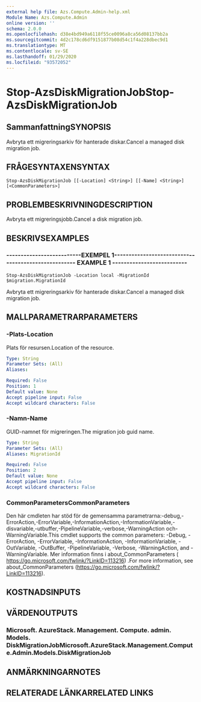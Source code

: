 ```yaml
---
external help file: Azs.Compute.Admin-help.xml
Module Name: Azs.Compute.Admin
online version: ''
schema: 2.0.0
ms.openlocfilehash: d38e4bd949a6118f55ce0096a8ca56d08137bb2a
ms.sourcegitcommit: 4d2c178cd6df9151877b08d54c1f4a228dbec9d1
ms.translationtype: MT
ms.contentlocale: sv-SE
ms.lasthandoff: 01/29/2020
ms.locfileid: "93572052"
---
```

# <span data-ttu-id="c6088-101">Stop-AzsDiskMigrationJob</span><span class="sxs-lookup"><span data-stu-id="c6088-101">Stop-AzsDiskMigrationJob</span></span>

## <span data-ttu-id="c6088-102">Sammanfattning</span><span class="sxs-lookup"><span data-stu-id="c6088-102">SYNOPSIS</span></span>
<span data-ttu-id="c6088-103">Avbryta ett migreringsarkiv för hanterade diskar.</span><span class="sxs-lookup"><span data-stu-id="c6088-103">Cancel a managed disk migration job.</span></span>

## <span data-ttu-id="c6088-104">FRÅGESYNTAXEN</span><span class="sxs-lookup"><span data-stu-id="c6088-104">SYNTAX</span></span>

```
Stop-AzsDiskMigrationJob [[-Location] <String>] [[-Name] <String>] [<CommonParameters>]
```

## <span data-ttu-id="c6088-105">PROBLEMBESKRIVNING</span><span class="sxs-lookup"><span data-stu-id="c6088-105">DESCRIPTION</span></span>
<span data-ttu-id="c6088-106">Avbryta ett migreringsjobb.</span><span class="sxs-lookup"><span data-stu-id="c6088-106">Cancel a disk migration job.</span></span>

## <span data-ttu-id="c6088-107">BESKRIVS</span><span class="sxs-lookup"><span data-stu-id="c6088-107">EXAMPLES</span></span>

### <span data-ttu-id="c6088-108">--------------------------EXEMPEL 1--------------------------</span><span class="sxs-lookup"><span data-stu-id="c6088-108">-------------------------- EXAMPLE 1 --------------------------</span></span>
```
Stop-AzsDiskMigrationJob -Location local -MigrationId $migration.MigrationId
```

<span data-ttu-id="c6088-109">Avbryta ett migreringsarkiv för hanterade diskar.</span><span class="sxs-lookup"><span data-stu-id="c6088-109">Cancel a managed disk migration job.</span></span>

## <span data-ttu-id="c6088-110">MALLPARAMETRAR</span><span class="sxs-lookup"><span data-stu-id="c6088-110">PARAMETERS</span></span>

### <span data-ttu-id="c6088-111">-Plats</span><span class="sxs-lookup"><span data-stu-id="c6088-111">-Location</span></span>
<span data-ttu-id="c6088-112">Plats för resursen.</span><span class="sxs-lookup"><span data-stu-id="c6088-112">Location of the resource.</span></span>

```yaml
Type: String
Parameter Sets: (All)
Aliases: 

Required: False
Position: 1
Default value: None
Accept pipeline input: False
Accept wildcard characters: False
```

### <span data-ttu-id="c6088-113">-Namn</span><span class="sxs-lookup"><span data-stu-id="c6088-113">-Name</span></span>
<span data-ttu-id="c6088-114">GUID-namnet för migreringen.</span><span class="sxs-lookup"><span data-stu-id="c6088-114">The migration job guid name.</span></span>

```yaml
Type: String
Parameter Sets: (All)
Aliases: MigrationId

Required: False
Position: 2
Default value: None
Accept pipeline input: False
Accept wildcard characters: False
```

### <span data-ttu-id="c6088-115">CommonParameters</span><span class="sxs-lookup"><span data-stu-id="c6088-115">CommonParameters</span></span>
<span data-ttu-id="c6088-116">Den här cmdleten har stöd för de gemensamma parametrarna:-debug,-ErrorAction,-ErrorVariable,-InformationAction,-InformationVariable,-disvariable,-utbuffer,-PipelineVariable,-verbose,-WarningAction och-WarningVariable.</span><span class="sxs-lookup"><span data-stu-id="c6088-116">This cmdlet supports the common parameters: -Debug, -ErrorAction, -ErrorVariable, -InformationAction, -InformationVariable, -OutVariable, -OutBuffer, -PipelineVariable, -Verbose, -WarningAction, and -WarningVariable.</span></span> <span data-ttu-id="c6088-117">Mer information finns i about_CommonParameters ( https://go.microsoft.com/fwlink/?LinkID=113216) .</span><span class="sxs-lookup"><span data-stu-id="c6088-117">For more information, see about_CommonParameters (https://go.microsoft.com/fwlink/?LinkID=113216).</span></span>

## <span data-ttu-id="c6088-118">KOSTNADS</span><span class="sxs-lookup"><span data-stu-id="c6088-118">INPUTS</span></span>

## <span data-ttu-id="c6088-119">VÄRDEN</span><span class="sxs-lookup"><span data-stu-id="c6088-119">OUTPUTS</span></span>

### <span data-ttu-id="c6088-120">Microsoft. AzureStack. Management. Compute. admin. Models. DiskMigrationJob</span><span class="sxs-lookup"><span data-stu-id="c6088-120">Microsoft.AzureStack.Management.Compute.Admin.Models.DiskMigrationJob</span></span>

## <span data-ttu-id="c6088-121">ANMÄRKNINGAR</span><span class="sxs-lookup"><span data-stu-id="c6088-121">NOTES</span></span>

## <span data-ttu-id="c6088-122">RELATERADE LÄNKAR</span><span class="sxs-lookup"><span data-stu-id="c6088-122">RELATED LINKS</span></span>


